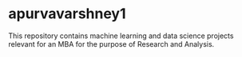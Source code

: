 # apurvavarshney1
This repository contains machine learning and data science projects relevant for an MBA for the purpose of Research and Analysis.

